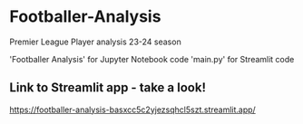 # Footballer-Analysis
Premier League Player analysis 23-24 season

'Footballer Analysis' for Jupyter Notebook code
'main.py' for Streamlit code

## Link to Streamlit app - take a look!
https://footballer-analysis-basxcc5c2yjezsqhcl5szt.streamlit.app/
